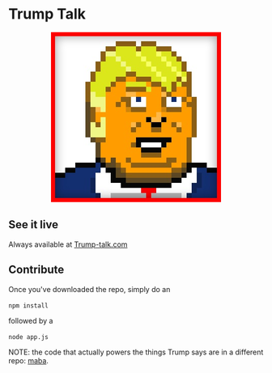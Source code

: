 # Trump Talk 

<p align="center">
  <img src="/public/Trump_Talk.jpg">
</p>

## See it live

Always available at [Trump-talk.com](https://www.trump-talk.com)

## Contribute

Once you've downloaded the repo, simply do an 

`npm install`

followed by a 

`node app.js` 

NOTE: the code that actually powers the things Trump says are in a different repo: [maba](https://github.com/natedsaint/maba/).
